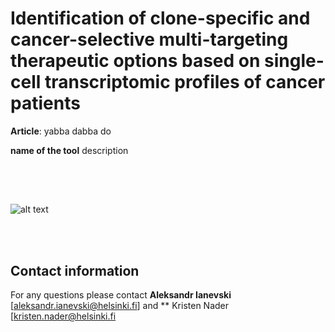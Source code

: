 # Identification of clone-specific and cancer-selective multi-targeting therapeutic options based on single-cell transcriptomic profiles of cancer patients
**Article**: yabba dabba do

<p style="text-align:justify;"> <b>name of the tool</b> description</p>

##
<br><br>

![alt text](https://github.com/kris-nader/TBD/workflow.png)

<br><br>


## Contact information
For any questions please contact **Aleksandr Ianevski** [aleksandr.ianevski@helsinki.fi] and ** Kristen Nader [kristen.nader@helsinki.fi 

